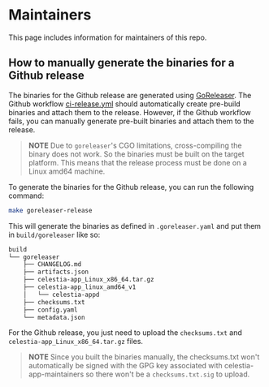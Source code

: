 # Maintainers

This page includes information for maintainers of this repo.

## How to manually generate the binaries for a Github release

The binaries for the Github release are generated using [GoReleaser](https://goreleaser.com/). The Github workflow [ci-release.yml](./.github/workflows/ci-release.yml) should automatically create pre-build binaries and attach them to the release. However, if the Github workflow fails, you can manually generate pre-built binaries and attach them to the release.

> **NOTE** Due to `goreleaser`'s CGO limitations, cross-compiling the binary does not work. So the binaries must be built on the target platform. This means that the release process must be done on a Linux amd64 machine.

To generate the binaries for the Github release, you can run the following command:

```sh
make goreleaser-release
```

This will generate the binaries as defined in `.goreleaser.yaml` and put them in `build/goreleaser` like so:

```sh
build
└── goreleaser
    ├── CHANGELOG.md
    ├── artifacts.json
    ├── celestia-app_Linux_x86_64.tar.gz
    ├── celestia-app_linux_amd64_v1
    │   └── celestia-appd
    ├── checksums.txt
    ├── config.yaml
    └── metadata.json
```

For the Github release, you just need to upload the `checksums.txt` and `celestia-app_Linux_x86_64.tar.gz` files.

> **NOTE** Since you built the binaries manually, the checksums.txt won't automatically be signed with the GPG key associated with celestia-app-maintainers so there won't be a `checksums.txt.sig` to upload.
